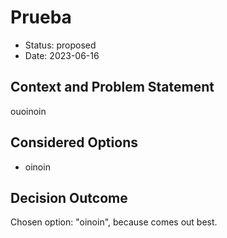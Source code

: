 # Prueba

* Status: proposed
* Date: 2023-06-16

## Context and Problem Statement

ouoinoin

## Considered Options

* oinoin

## Decision Outcome

Chosen option: "oinoin", because comes out best.
